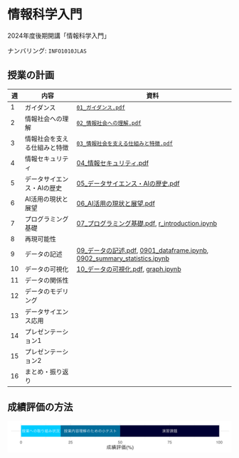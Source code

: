情報科学入門
==========

2024年度後期開講「情報科学入門」

ナンバリング: `INFO1010JLAS`

## 授業の計画

| 週 | 内容     | 資料 |
|----|----------|------|
| 1 | ガイダンス | [`01_ガイダンス.pdf`](slide/01_ガイダンス.pdf) |
| 2 | 情報社会への理解 | [`02_情報社会への理解.pdf`](slide/02_情報社会への理解.pdf) |
| 3 | 情報社会を支える仕組みと特徴 | [`03_情報社会を支える仕組みと特徴.pdf`](slide/03_情報社会を支える仕組みと特徴.pdf) |
| 4 | 情報セキュリティ | [04_情報セキュリティ.pdf](slide/04_情報セキュリティ.pdf) |
| 5 | データサイエンス・AIの歴史 | [05_データサイエンス・AIの歴史.pdf](slide/05_データサイエンス・AIの歴史.pdf) |
| 6 | AI活用の現状と展望 | [06_AI活用の現状と展望.pdf](slide/06_AI活用の現状と展望.pdf) |
| 7 | プログラミング基礎 | [07_プログラミング基礎.pdf](slide/07_プログラミング基礎.pdf), [r_introduction.ipynb](week07/r_introduction.ipynb) |
| 8 | 再現可能性 | |
| 9 | データの記述 | [09_データの記述.pdf](slide/09_データの記述.pdf), [0901_dataframe.ipynb](week09/0901_dataframe.ipynb), [0902_summary_statistics.ipynb](week09/0902_summary_statistics.ipynb) |
| 10 | データの可視化 | [10_データの可視化.pdf](slide/10_データの可視化.pdf), [graph.ipynb](week10/graph.ipynb) |
| 11 | データの関係性 | |
| 12 | データのモデリング | |
| 13 | データサイエンス応用 | |
| 14 | プレゼンテーション1 | |
| 15 | プレゼンテーション2 | |
| 16 | まとめ・振り返り | |

## 成績評価の方法

![](image/grading.png)
